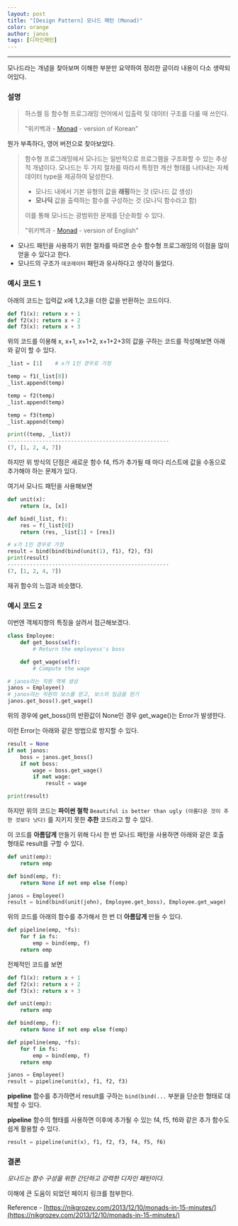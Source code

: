```yaml
---
layout: post
title: "[Design Pattern] 모나드 패턴 (Monad)"
color: orange
author: janos
tags: [디자인패턴]
---
```


---

모나드라는 개념을 찾아보며 이해한 부분만 요약하여 정리한 글이라 내용이 다소 생략되어있다.

### 설명

> 하스켈 등 함수형 프로그래밍 언어에서 입출력 및 데이터 구조를 다룰 때 쓰인다.
> 
> "위키백과 - [Monad](https://ko.wikipedia.org/wiki/%EB%AA%A8%EB%82%98%EB%93%9C_(%EB%B2%94%EC%A3%BC%EB%A1%A0)#%EC%9D%91%EC%9A%A9) - version of Korean"

뭔가 부족하다, 영어 버전으로 찾아보았다.

> 함수형 프로그래밍에서 모나드는 일반적으로 프로그램을 구조화할 수 있는 추상적 개념이다. 모나드는 두 가지 절차를 따라서 특정한 계산 형태를 나타내는 자체 데이터 type을 제공하여 달성한다.
> 
> - 모나드 내에서 기본 유형의 값을 **래핑**하는 것 (모나드 값 생성)
> - **모나딕** 값을 출력하는 함수를 구성하는 것 (모나딕 함수라고 함)
> 
> 이를 통해 모나드는 광범위한 문제를 단순화할 수 있다.
> 
> "위키백과 - [Monad](https://en.wikipedia.org/wiki/Monad_(functional_programming)) - version of English"

- 모나드 패턴을 사용하기 위한 절차를 따르면 순수 함수형 프로그래밍의 이점을 많이 얻을 수 있다고 한다.
- 모나드의 구조가 `데코레이터` 패턴과 유사하다고 생각이 들었다.

### 예시 코드 1

아래의 코드는 입력값 x에 1,2,3을 더한 값을 반환하는 코드이다.

```python
def f1(x): return x + 1
def f2(x): return x + 2
def f3(x): return x + 3
```

위의 코드를 이용해 x, x+1, x+1+2, x+1+2+3의 값을 구하는 코드를 작성해보면 아래와 같이 할 수 있다.

```python
_list = [1]    # x가 1인 경우로 가정

temp = f1(_list[0])
_list.append(temp)

temp = f2(temp)
_list.append(temp)

temp = f3(temp)
_list.append(temp)

print((temp, _list))
---------------------------------------------------
(7, [1, 2, 4, 7])
```

하지만 위 방식의 단점은 새로운 함수 f4, f5가 추가될 때 마다 리스트에 값을 수동으로 추가해야 하는 문제가 있다.

여기서 모나드 패턴을 사용해보면

```python
def unit(x):
    return (x, [x])

def bind(_list, f):
    res = f(_list[0])
    return (res, _list[1] + [res])

# x가 1인 경우로 가정
result = bind(bind(bind(unit(1), f1), f2), f3)
print(result)
---------------------------------------------------
(7, [1, 2, 4, 7])
```

재귀 함수의 느낌과 비슷했다.

### 예시 코드 2

이번엔 객체지향의 특징을 살려서 접근해보겠다.

```python
class Employee:
    def get_boss(self):
        # Return the employess's boss

    def get_wage(self):
        # Compute the wage

# janos라는 직원 객체 생성
janos = Employee()
# janos라는 직원의 보스를 얻고, 보스의 임금을 얻기
janos.get_boss().get_wage()
```

위의 경우에 get_boss()의 반환값이 None인 경우 get_wage()는 Error가 발생한다.

이런 Error는 아래와 같은 방법으로 방지할 수 있다.

```python
result = None
if not janos:
    boss = janos.get_boss()
    if not boss:
        wage = boss.get_wage()
        if not wage:
            result = wage

print(result)
```

하지만 위의 코드는 **파이썬 철학** `Beautiful is better than ugly (아름다운 것이 추한 것보다 낫다)` 를 지키지 못한 **추한** 코드라고 할 수 있다.

이 코드를 **아름답게** 만들기 위해 다시 한 번 모나드 패턴을 사용하면 아래와 같은 호출 형태로 result를 구할 수 있다.

```python
def unit(emp):
    return emp

def bind(emp, f):
    return None if not emp else f(emp)

janos = Employee()
result = bind(bind(unit(john), Employee.get_boss), Employee.get_wage)
```

위의 코드를 아래의 함수를 추가해서 한 번 더 **아름답게** 만들 수 있다.

```python
def pipeline(emp, *fs):
    for f in fs:
        emp = bind(emp, f)
    return emp
```

전체적인 코드를 보면

```python
def f1(x): return x + 1
def f2(x): return x + 2
def f3(x): return x + 3

def unit(emp):
    return emp

def bind(emp, f):
    return None if not emp else f(emp)

def pipeline(emp, *fs):
    for f in fs:
        emp = bind(emp, f)
    return emp

janos = Employee()
result = pipeline(unit(x), f1, f2, f3)
```

**pipeline** 함수를 추가하면서 result를 구하는 `bind(bind(...` 부분을 단순한 형태로 대체할 수 있다.

**pipeline** 함수의 형태를 사용하면 이후에 추가될 수 있는 f4, f5, f6와 같은 추가 함수도 쉽게 활용할 수 있다.

```python
result = pipeline(unit(x), f1, f2, f3, f4, f5, f6)
```

### 결론

*모나드는 함수 구성을 위한 간단하고 강력한 디자인 패턴이다.*

이해에 큰 도움이 되었던 페이지 링크를 첨부한다.

Reference - [https://nikgrozev.com/2013/12/10/monads-in-15-minutes/](https://nikgrozev.com/2013/12/10/monads-in-15-minutes/)